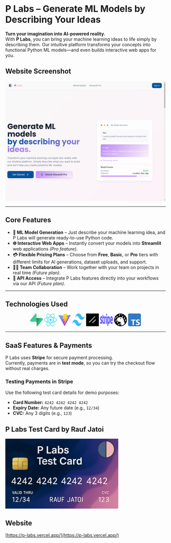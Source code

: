 # **P Labs – Generate ML Models by Describing Your Ideas**

**Turn your imagination into AI-powered reality.**  
With **P Labs**, you can bring your machine learning ideas to life simply by describing them. Our intuitive platform transforms your concepts into functional Python ML models—and even builds interactive web apps for you.

## **Website Screenshot**  
![P-Labs Website Screenshot](public/plabs.png)  

---

## **Core Features**

- **🚀 ML Model Generation** – Just describe your machine learning idea, and P Labs will generate ready-to-use Python code.  
- **🌐 Interactive Web Apps** – Instantly convert your models into **Streamlit** web applications *(Pro feature)*.  
- **💳 Flexible Pricing Plans** – Choose from **Free**, **Basic**, or **Pro** tiers with different limits for AI generations, dataset uploads, and support.  
- **👨‍💻 Team Collaboration** – Work together with your team on projects in real time *(Future plan)*.  
- **🔌 API Access** – Integrate P Labs features directly into your workflows via our API *(Future plan)*.  

---

## **Technologies Used**

<p align="center">
  <img src="public/supabase.png" alt="Supabase" width="40" height="40" />
  <img src="public/react.png" alt="React" width="40" height="40" />
  <img src="public/vite.png" alt="Vite" width="40" height="40" />
  <img src="public/tailwind.png" alt="Tailwind CSS" width="40" height="40" />
  <img src="public/shadcn.jpg" alt="Shadcn" width="40" height="40" />
  <img src="public/stripe.png" alt="Stripe" width="40" height="40" />
  <img src="public/deno.jpg" alt="Deno" width="40" height="40" />
  <img src="public/ts.png" alt="TypeScript" width="40" height="40" />
</p>

---

## **SaaS Features & Payments**

P Labs uses **Stripe** for secure payment processing.  
Currently, payments are in **test mode**, so you can try the checkout flow without real charges.

### **Testing Payments in Stripe**

Use the following test card details for demo purposes:  

- **Card Number:** `4242 4242 4242 4242`  
- **Expiry Date:** Any future date (e.g., `12/34`)  
- **CVC:** Any 3 digits (e.g., `123`)  

## **P Labs Test Card by Rauf Jatoi** 

![P-Labs test card](public/test_card_2.png)  

## **Website**
[https://p-labs.vercel.app/](https://p-labs.vercel.app/)
